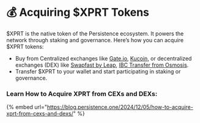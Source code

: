 # 💰 Acquiring $XPRT Tokens

$XPRT is the native token of the Persistence ecosystem. It powers the network through staking and governance. Here’s how you can acquire $XPRT tokens:

* Buy from Centralized exchanges like [Gate.io](https://www.gate.io/trade/XPRT_USDT), [Kucoin](https://www.kucoin.com/trade/XPRT-USDT), or decentralized exchanges (DEX) like [Swapfast by Leap](https://swapfast.app/?destinationAsset=uxprt\&destinationChainId=core-1\&sourceAsset=0xA0b86991c6218b36c1d19D4a2e9Eb0cE3606eB48\&sourceChainId=1), [IBC Transfer from Osmosis](https://app.osmosis.zone/assets/XPRT).
* Transfer $XPRT to your wallet and start participating in staking or governance.

### Learn How to Acquire XPRT from CEXs and DEXs:

{% embed url="https://blog.persistence.one/2024/12/05/how-to-acquire-xprt-from-cexs-and-dexs/" %}
